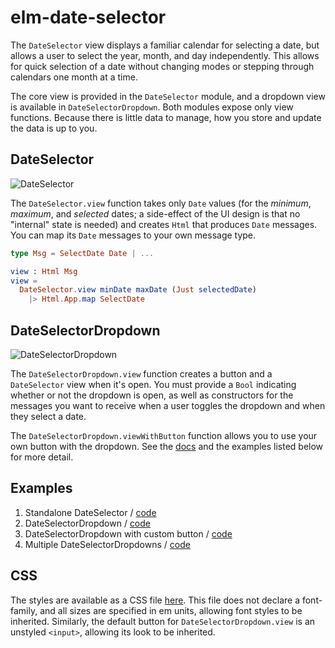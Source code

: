 # elm-date-selector

The `DateSelector` view displays a familiar calendar for selecting a date, but allows a user to select the year, month, and day independently. This allows for quick selection of a date without changing modes or stepping through calendars one month at a time.

The core view is provided in the `DateSelector` module, and a dropdown view is available in `DateSelectorDropdown`. Both modules expose only view functions. Because there is little data to manage, how you store and update the data is up to you.

## DateSelector

![DateSelector](http://justinmimbs.com/etcetera/date-selector.png)

The `DateSelector.view` function takes only `Date` values (for the _minimum_, _maximum_, and _selected_ dates; a side-effect of the UI design is that no "internal" state is needed) and creates `Html` that produces `Date` messages. You can map its `Date` messages to your own message type.

```elm
type Msg = SelectDate Date | ...

view : Html Msg
view =
  DateSelector.view minDate maxDate (Just selectedDate)
    |> Html.App.map SelectDate
```

## DateSelectorDropdown

![DateSelectorDropdown](http://justinmimbs.com/etcetera/date-selector-dropdown.png)

The `DateSelectorDropdown.view` function creates a button and a `DateSelector` view when it's open. You must provide a `Bool` indicating whether or not the dropdown is open, as well as constructors for the messages you want to receive when a user toggles the dropdown and when they select a date.

The `DateSelectorDropdown.viewWithButton` function allows you to use your own button with the dropdown. See the [docs](http://package.elm-lang.org/packages/justinmimbs/elm-date-selector/latest/DateSelectorDropdown) and the examples listed below for more detail.

## Examples

  1. Standalone DateSelector / [code](https://github.com/justinmimbs/elm-date-selector/blob/master/examples/1-standalone.elm)
  2. DateSelectorDropdown / [code](https://github.com/justinmimbs/elm-date-selector/blob/master/examples/2-dropdown.elm)
  3. DateSelectorDropdown with custom button / [code](https://github.com/justinmimbs/elm-date-selector/blob/master/examples/3-custom-button.elm)
  4. Multiple DateSelectorDropdowns / [code](https://github.com/justinmimbs/elm-date-selector/blob/master/examples/4-multiple-dropdowns.elm)

## CSS

The styles are available as a CSS file [here](https://github.com/justinmimbs/elm-date-selector/blob/master/examples/date-selector.css). This file does not declare a font-family, and all sizes are specified in em units, allowing font styles to be inherited. Similarly, the default button for `DateSelectorDropdown.view` is an unstyled `<input>`, allowing its look to be inherited.
